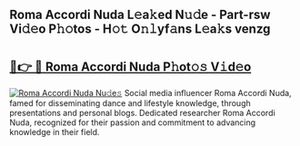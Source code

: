 ## Roma Accordi Nuda L𝚎a𝚔ed N𝚞𝚍e - Part-rsw Vi𝚍𝚎o P𝚑𝚘tos - H𝚘𝚝 O𝚗𝚕yf𝚊ns L𝚎a𝚔s venzg

# <h2><a href="http://kf8f4z2.oniu.top/?m=Roma+Accordi+Nuda">🔗👉 🔴 Roma Accordi Nuda P𝚑ot𝚘𝚜 V𝚒d𝚎o</a></h2>

[![Roma Accordi Nuda Nu𝚍e𝚜](https://i.imgur.com/0qMVB7G.gif)](http://kf8f4z2.oniu.top/?m=Roma+Accordi+Nuda)
Social media influencer Roma Accordi Nuda, famed for disseminating dance and lifestyle knowledge, through presentations and personal blogs. Dedicated researcher Roma Accordi Nuda, recognized for their passion and commitment to advancing knowledge in their field.  
